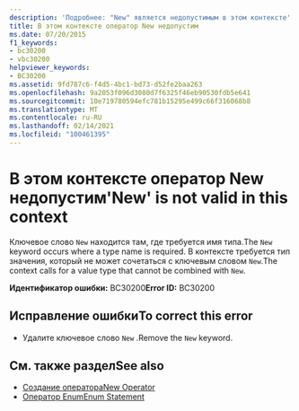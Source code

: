 ```yaml
---
description: 'Подробнее: "New" является недопустимым в этом контексте'
title: В этом контексте оператор New недопустим
ms.date: 07/20/2015
f1_keywords:
- bc30200
- vbc30200
helpviewer_keywords:
- BC30200
ms.assetid: 9fd787c6-f4d5-4bc1-bd73-d52fe2baa263
ms.openlocfilehash: 9a2053f096d3080d7f6325f46eb90530fdb5e641
ms.sourcegitcommit: 10e719780594efc781b15295e499c66f316068b8
ms.translationtype: MT
ms.contentlocale: ru-RU
ms.lasthandoff: 02/14/2021
ms.locfileid: "100461395"
---
```

# <a name="new-is-not-valid-in-this-context"></a><span data-ttu-id="90d94-103">В этом контексте оператор New недопустим</span><span class="sxs-lookup"><span data-stu-id="90d94-103">'New' is not valid in this context</span></span>

<span data-ttu-id="90d94-104">Ключевое слово `New` находится там, где требуется имя типа.</span><span class="sxs-lookup"><span data-stu-id="90d94-104">The `New` keyword occurs where a type name is required.</span></span> <span data-ttu-id="90d94-105">В контексте требуется тип значения, который не может сочетаться с ключевым словом `New`.</span><span class="sxs-lookup"><span data-stu-id="90d94-105">The context calls for a value type that cannot be combined with `New`.</span></span>  
  
 <span data-ttu-id="90d94-106">**Идентификатор ошибки:** BC30200</span><span class="sxs-lookup"><span data-stu-id="90d94-106">**Error ID:** BC30200</span></span>  
  
## <a name="to-correct-this-error"></a><span data-ttu-id="90d94-107">Исправление ошибки</span><span class="sxs-lookup"><span data-stu-id="90d94-107">To correct this error</span></span>  
  
- <span data-ttu-id="90d94-108">Удалите ключевое слово `New` .</span><span class="sxs-lookup"><span data-stu-id="90d94-108">Remove the `New` keyword.</span></span>  
  
## <a name="see-also"></a><span data-ttu-id="90d94-109">См. также раздел</span><span class="sxs-lookup"><span data-stu-id="90d94-109">See also</span></span>

- [<span data-ttu-id="90d94-110">Создание оператора</span><span class="sxs-lookup"><span data-stu-id="90d94-110">New Operator</span></span>](../language-reference/operators/new-operator.md)
- [<span data-ttu-id="90d94-111">Оператор Enum</span><span class="sxs-lookup"><span data-stu-id="90d94-111">Enum Statement</span></span>](../language-reference/statements/enum-statement.md)
